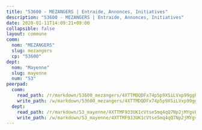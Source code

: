 ```yaml
---
title: "53600 - MEZANGERS | Entraide, Annonces, Initiatives"
description: "53600 - MEZANGERS | Entraide, Annonces, Initiatives"
date: 2020-01-11T14:09:21+09:00
collapsible: false
layout: commune
comm:
  nom: "MEZANGERS"
  slug: mezangers
  cp: "53600"
dept:
  nom: "Mayenne"
  slug: mayenne
  num: "53"
peerpad:
  comm:
    read_path: /r/markdown/53600_mezangers/4XTTMDQDFx74p5p9XSiLVxp99ggPXpENQJgciBn7hLwXWPQY6
    write_path: /w/markdown/53600_mezangers/4XTTMDQDFx74p5p9XSiLVxp99ggPXpENQJgciBn7hLwXWPQY6-K3TgU7yvGL4DtUiMGZrmcS5LfZsfntXfVg2gMEFvW8JLReK6gsbr1bKpMsEJNw1ftNBEqhXRccUMqYifyPV89BiAwoAWZUT4Q7kXSe3AKp33cdZdip3oBDKfKitwoZZCmZhwNXVG
  dept:
    read_path: /r/markdown/53_mayenne/4XTTMF933UK1cVtse5mq4qQ7Np2jMYgvbp6qouY9MWyoeWY43
    write_path: /w/markdown/53_mayenne/4XTTMF933UK1cVtse5mq4qQ7Np2jMYgvbp6qouY9MWyoeWY43-K3TgUcgqTBNoSTxPqkZ94HV7ydPjBnvnBue9tEiK9jakhdXjxdo4Br4iK1oa2CDh4yEVWX1tFyjU9wvcKRuNLDocpAE5TJXkqSv2docSVtfLpqmkB6Zf1obqgGj7oAqY4ytCV5Es
---
```


